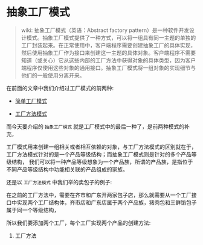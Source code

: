 # 抽象工厂模式

> wiki: 抽象工厂模式（英语：Abstract factory pattern）是一种软件开发设计模式。抽象工厂模式提供了一种方式，可以将一组具有同一主题的单独的工厂封装起来。在正常使用中，客户端程序需要创建抽象工厂的具体实现，然后使用抽象工厂作为接口来创建这一主题的具体对象。客户端程序不需要知道（或关心）它从这些内部的工厂方法中获得对象的具体类型，因为客户端程序仅使用这些对象的通用接口。抽象工厂模式将一组对象的实现细节与他们的一般使用分离开来。

在前面的文章中我们介绍过工厂模式的前两种:

  - [简单工厂模式](https://juejin.im/post/5bdbcc08f265da61561eb493)
  
  - [工厂方法模式](https://juejin.im/post/5bdede60518825171a180c44)
  
而今天要介绍的 `抽象工厂模式` 就是工厂模式中的最后一种了，是前两种模式的补充，

工厂模式用来创建一组相关或者相互依赖的对象，与工厂方法模式的区别就在于，工厂方法模式针对的是一个产品等级结构；而抽象工厂模式则是针对的多个产品等级结构，
我们可以将一种产品等级想象为一个产品族，所谓的产品族，是指位于不同产品等级结构中功能相关联的产品组成的家族。

还是以 `工厂方法模式` 中我们举的卖包子的例子:

在之前的工厂方法中，需要在齐市和广东开两家包子店，那么就需要从一个工厂接口中实现两个工厂结构体，齐市店和广东店属于两个产品族，猪肉包和三鲜馅包子属于同一个等级结构，

所以我们要添加两个工厂，每个工厂实现两个产品的创建方法:

1. 工厂方法


